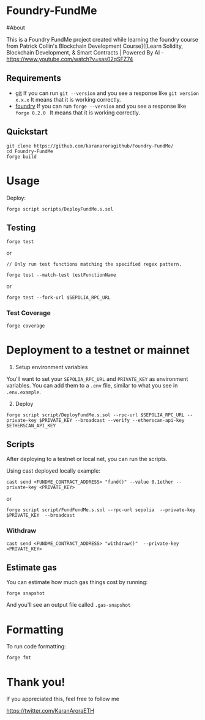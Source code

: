 # Foundry-FundMe
#About

This is a Foundry FundMe project created while learning the foundry course from 
Patrick Collin's Blockchain Development Course]([Learn Solidity, Blockchain Development, & Smart Contracts | Powered By AI - 
https://www.youtube.com/watch?v=sas02qSFZ74
## Requirements

- [git](https://git-scm.com/book/en/v2/Getting-Started-Installing-Git)
If you can run `git --version` and you see a response like `git version x.x.x` It means that it is working correctly.
- [foundry](https://getfoundry.sh/)
If you can run `forge --version` and you see a response like `forge 0.2.0 ` It means that it is working correctly.


## Quickstart

```
git clone https://github.com/karanaroragithub/Foundry-FundMe/
cd Foundry-FundMe
forge build
```

# Usage

Deploy:

```
forge script scripts/DeployFundMe.s.sol
```

## Testing

```
forge test
```

or 

```
// Only run test functions matching the specified regex pattern.

forge test --match-test testFunctionName
```

or

```
forge test --fork-url $SEPOLIA_RPC_URL
```

### Test Coverage

```
forge coverage
```


# Deployment to a testnet or mainnet

1. Setup environment variables

You'll want to set your `SEPOLIA_RPC_URL` and `PRIVATE_KEY` as environment variables. You can add them to a `.env` file, similar to what you see in `.env.example`.

2. Deploy

```
forge script script/DeployFundMe.s.sol --rpc-url $SEPOLIA_RPC_URL --private-key $PRIVATE_KEY --broadcast --verify --etherscan-api-key $ETHERSCAN_API_KEY
```

## Scripts

After deploying to a testnet or local net, you can run the scripts. 

Using cast deployed locally example: 

```
cast send <FUNDME_CONTRACT_ADDRESS> "fund()" --value 0.1ether --private-key <PRIVATE_KEY>
```

or
```
forge script script/FundFundMe.s.sol --rpc-url sepolia  --private-key $PRIVATE_KEY  --broadcast
```

### Withdraw

```
cast send <FUNDME_CONTRACT_ADDRESS> "withdraw()"  --private-key <PRIVATE_KEY>
```

## Estimate gas

You can estimate how much gas things cost by running:

```
forge snapshot
```

And you'll see an output file called `.gas-snapshot`


# Formatting


To run code formatting:
```
forge fmt
```


# Thank you!

If you appreciated this, feel free to follow me 

https://twitter.com/KaranAroraETH

